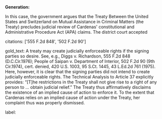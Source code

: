**Generation:**

 
<answer>

In this case, the government argues that the Treaty Between the United States and Switzerland on Mutual Assistance in Criminal Matters (the Treaty) precludes judicial review of Cardenas' constitutional and Administrative Procedure Act (APA) claims. The district court accepted

citations: ['555 F.2d 848', '502 F.2d 90']

gold_text: A treaty may create judicially enforceable rights if the signing parties so desire. See, e.g., Diggs v. Richardson, 555 F.2d 848 (D.C.Cir.1976); People of Saipan v. Department of Interior, 502 F.2d 90 (9th Cir.1974), cert. denied, 420 U.S. 1003, 95 S.Ct. 1445, 43 L.Ed.2d 761 (1975). Here, however, it is clear that the signing parties did not intend to create judicially enforceable rights. The Technical Analysis to Article 37 explicitly provides: “[T]he restrictions in the Treaty shall not give rise to a right of any person to ... obtain judicial relief.” The Treaty thus affirmatively disclaims the existence of an implied cause of action to enforce it. To the extent that Cardenas relies on an implied cause of action under the Treaty, her complaint thus was properly dismissed.

label: 